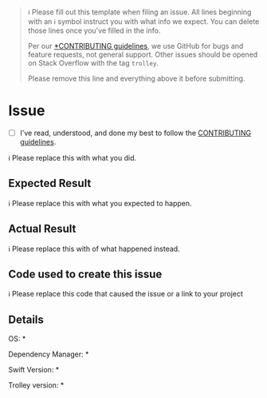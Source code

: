 > ℹ️ Please fill out this template when filing an issue.
> All lines beginning with an ℹ️ symbol instruct you with what info we expect. You can delete those lines once you've filled in the info.
>
> Per our [*CONTRIBUTING guidelines](https://github.com/Off-Piste/Trolley.io-cocoa/blob/master/CONTRIBUTING.md), we use GitHub for
> bugs and feature requests, not general support. Other issues should be opened on Stack Overflow with the tag `trolley`.
>
> Please remove this line and everything above it before submitting.

# Issue

- [ ] I've read, understood, and done my best to follow the [CONTRIBUTING guidelines](https://github.com/Off-Piste/Trolley.io-cocoa/blob/master/CONTRIBUTING.md).

ℹ️ Please replace this with what you did.  

## Expected Result

ℹ️ Please replace this with what you expected to happen.  

## Actual Result

ℹ️ Please replace this with of what happened instead.  

## Code used to create this issue

ℹ️ Please replace this code that caused the issue or a link to your project  

## Details

OS: *

Dependency Manager: *

Swift Version: *

Trolley version: *
